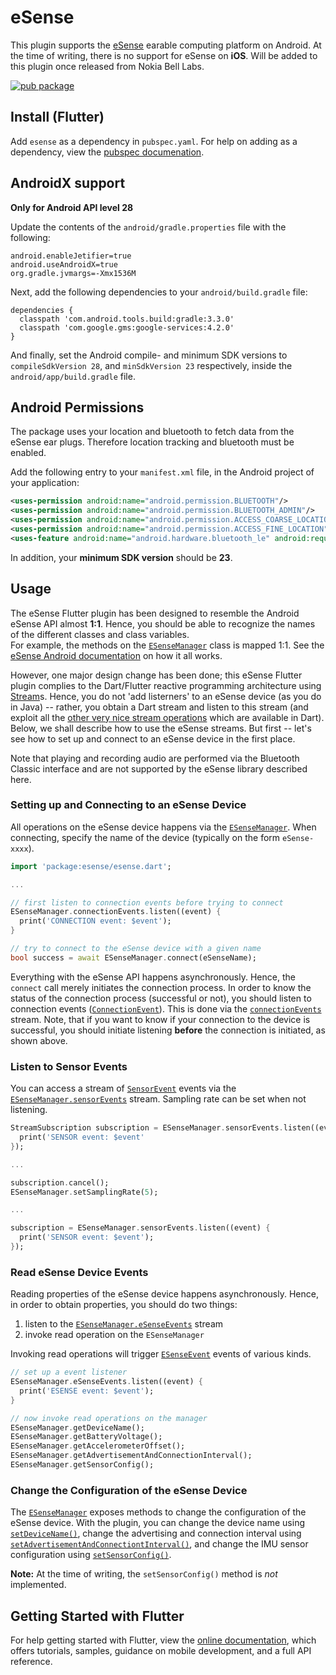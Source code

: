 # eSense

This plugin supports the [eSense](http://www.esense.io) earable computing platform on Android.
At the time of writing, there is no support for eSense on __iOS__. 
Will be added to this plugin once released from Nokia Bell Labs.


[![pub package](https://img.shields.io/pub/v/esense.svg)](https://pub.dartlang.org/packages/esense)

## Install (Flutter)
Add ```esense``` as a dependency in  `pubspec.yaml`.
For help on adding as a dependency, view the [pubspec documenation](https://flutter.io/using-packages/).

## AndroidX support
**Only for Android API level 28**

Update the contents of the `android/gradle.properties` file with the following:
```
android.enableJetifier=true
android.useAndroidX=true
org.gradle.jvmargs=-Xmx1536M
```

Next, add the following dependencies to your `android/build.gradle` file:
```
dependencies {
  classpath 'com.android.tools.build:gradle:3.3.0'
  classpath 'com.google.gms:google-services:4.2.0'
} 
```

And finally, set the Android compile- and minimum SDK versions to `compileSdkVersion 28`, 
and `minSdkVersion 23` respectively, inside the `android/app/build.gradle` file.

## Android Permissions
The package uses your location and bluetooth to fetch data from the eSense ear plugs.
Therefore location tracking and bluetooth must be enabled.

Add the following entry to your `manifest.xml` file, in the Android project of your application:

```xml
<uses-permission android:name="android.permission.BLUETOOTH"/>
<uses-permission android:name="android.permission.BLUETOOTH_ADMIN"/>
<uses-permission android:name="android.permission.ACCESS_COARSE_LOCATION" />
<uses-permission android:name="android.permission.ACCESS_FINE_LOCATION" />
<uses-feature android:name="android.hardware.bluetooth_le" android:required="true"/>
```

In addition, your __minimum SDK version__ should be __23__.


## Usage

The eSense Flutter plugin has been designed to resemble the Android eSense API almost __1:1__. Hence, you should be able
to recognize the names of the different classes and class variables.  
For example, the methods on the [`ESenseManager`](https://pub.dev/documentation/esense/latest/esense/ESenseManager-class.html) class is mapped 1:1. 
See the [eSense Android documentation](http://www.esense.io/share/eSense-Android-Library.pdf) on how it all works.

However, one major design change has been done; this eSense Flutter plugin complies to the Dart/Flutter reactive programming 
architecture using [Stream](https://api.dartlang.org/stable/2.4.0/dart-async/Stream-class.html)s.
Hence, you do not 'add listerners' to an eSense device (as you do in Java) -- rather, you obtain a Dart stream and listen
to this stream (and exploit all the [other very nice stream operations](https://dart.dev/tutorials/language/streams) which are available in Dart).
Below, we shall describe how to use the eSense streams. 
But first -- let's see how to set up and connect to an eSense device in the first place.

Note that playing and recording audio are performed via the Bluetooth Classic interface and are not 
supported by the eSense library described here.



### Setting up and Connecting to an eSense Device

All operations on the eSense device happens via the [`ESenseManager`](https://pub.dev/documentation/esense/latest/esense/ESenseManager-class.html).
When connecting, specify the name of the device (typically on the form `eSense-xxxx`).

```dart
import 'package:esense/esense.dart';

...

// first listen to connection events before trying to connect
ESenseManager.connectionEvents.listen((event) {
  print('CONNECTION event: $event');
}

// try to connect to the eSense device with a given name
bool success = await ESenseManager.connect(eSenseName);
```

Everything with the eSense API happens asynchronously. Hence, the `connect` call merely initiates the connection
process. In order to know the status of the connection process (successful or not), you should listen to 
connection events ([`ConnectionEvent`](https://pub.dev/documentation/esense/latest/esense/ConnectionEvent-class.html)).
This is done via the [`connectionEvents`](https://pub.dev/documentation/esense/latest/esense/ESenseManager/connectionEvents.html) stream.
Note, that if you want to know if your connection to the device is successful, you should initiate listening
__before__ the connection is initiated, as shown above.

### Listen to Sensor Events

You can access a stream of [`SensorEvent`](https://pub.dev/documentation/esense/latest/esense/SensorEvent-class.html) 
events via the [`ESenseManager.sensorEvents`](https://pub.dev/documentation/esense/latest/esense/ESenseManager/sensorEvents.html) stream.
Sampling rate can be set when not listening.

`````dart
StreamSubscription subscription = ESenseManager.sensorEvents.listen((event) {
  print('SENSOR event: $event'
});

...

subscription.cancel();
ESenseManager.setSamplingRate(5);

... 

subscription = ESenseManager.sensorEvents.listen((event) {
  print('SENSOR event: $event');
});
`````

### Read eSense Device Events

Reading properties of the eSense device happens asynchronously. Hence, in order to obtain properties, you should 
do two things:

  1. listen to the [`ESenseManager.eSenseEvents`](https://pub.dev/documentation/esense/latest/esense/ESenseManager/eSenseEvents.html) stream
  2. invoke read operation on the `ESenseManager`
  
Invoking read operations will trigger [`ESenseEvent`](https://pub.dev/documentation/esense/latest/esense/ESenseEvent-class.html) events of various kinds.

`````dart
// set up a event listener
ESenseManager.eSenseEvents.listen((event) {
  print('ESENSE event: $event');
}

// now invoke read operations on the manager
ESenseManager.getDeviceName();
ESenseManager.getBatteryVoltage();
ESenseManager.getAccelerometerOffset();
ESenseManager.getAdvertisementAndConnectionInterval();
ESenseManager.getSensorConfig();
`````

### Change the Configuration of the eSense Device

The [`ESenseManager`](https://pub.dev/documentation/esense/latest/esense/ESenseManager-class.html) exposes methods 
to change the configuration of the eSense device. 
With the plugin, you can change the device name using [`setDeviceName()`](https://pub.dev/documentation/esense/latest/esense/ESenseManager/setDeviceName.html), 
change the advertising and connection interval using [`setAdvertisementAndConnectiontInterval()`](https://pub.dev/documentation/esense/latest/esense/ESenseManager/setAdvertisementAndConnectiontInterval.html), 
and change the IMU sensor configuration using [`setSensorConfig()`](https://pub.dev/documentation/esense/latest/esense/ESenseManager/setSensorConfig.html).

__Note:__ At the time of writing, the `setSensorConfig()` method is _not_ implemented.


## Getting Started with Flutter

For help getting started with Flutter, view the 
[online documentation](https://flutter.dev/docs), which offers tutorials, 
samples, guidance on mobile development, and a full API reference.

